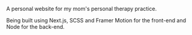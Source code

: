A personal website for my mom's personal therapy practice.

Being built using Next.js, SCSS and Framer Motion for the front-end and Node for the back-end.